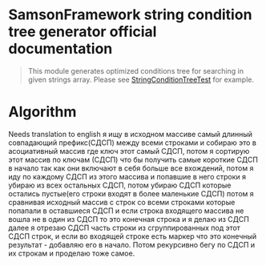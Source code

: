 # SamsonFramework string condition tree generator official documentation

> This module generates optimized conditions tree for searching in given strings array.
> Please see [StringConditionTreeTest](https://github.com/samsonframework/string-condition-tree/blob/master/tests/StringConditionTreeTest.php) for example.

# Algorithm 
Needs translation to english
я ищу в исходном массиве самый длинный совпадающий префикс(СДСП) между всеми строками и собираю это в асоциативный массив где ключ этот самый СДСП, потом я сортирую этот массив по ключам (СДСП) что бы получить самые короткие СДСП в начало так как они включают в себя больше все вхождений, потом я иду по каждому СДСП из этого массива и попавшие в него строки я убираю из всех остальных СДСП, потом убираю СДСП которые остались пустые(его строки входят в более маленькие СДСП) потом я сравнивая исходный массив с строк со всеми строками которые попапали в оставшиеся СДСП и если строка входящего массива не вошла не в один из СДСП то это конечная строка и я делаю из СДСП далее я отрезаю СДСП часть строки из сгруппированных под этот СДСП строк, и если во входящей строке есть маркер что это конечный результат - добавляю его в начало. Потом рекурсивно бегу по СДСП и их строкам и проделаю тоже самое.